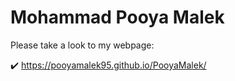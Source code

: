 # Mohammad Pooya Malek


Please take a look to my webpage:

:heavy_check_mark: https://pooyamalek95.github.io/PooyaMalek/
